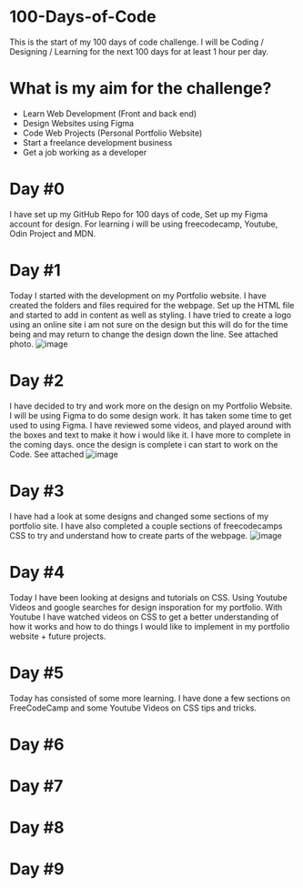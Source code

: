 # 100-Days-of-Code
This is the start of my 100 days of code challenge. I will be Coding / Designing / Learning for the next 100 days for at least 1 hour per day.

# What is my aim for the challenge?
- Learn Web Development (Front and back end)
- Design Websites using Figma
- Code Web Projects (Personal Portfolio Website)
- Start a freelance development business
- Get a job working as a developer

# Day #0
I have set up my GitHub Repo for 100 days of code, Set up my Figma account for design.
For learning i will be using freecodecamp, Youtube, Odin Project and MDN.

# Day #1
Today I started with the development on my Portfolio website. I have created the folders and files required for the webpage. Set up the HTML file and started to add in content as well as styling. I have tried to create a logo using an online site i am not sure on the design but this will do for the time being and may return to change the design down the line.
See attached photo.
![image](https://user-images.githubusercontent.com/28829718/147928494-9f66e208-b15c-40ac-9d62-075b27a17780.png)

# Day #2
I have decided to try and work more on the design on my Portfolio Website. I will be using Figma to do some design work. It has taken some time to get used to using Figma. I have reviewed some videos, and played around with the boxes and text to make it how i would like it.
I have more to complete in the coming days. once the design is complete i can start to work on the Code. See attached
![image](https://user-images.githubusercontent.com/28829718/147936353-42f18c4b-81f8-47b4-8cd8-60faf46bb33b.png)

# Day #3
I have had a look at some designs and changed some sections of my portfolio site. I have also completed a couple sections of freecodecamps CSS to try and understand how to create parts of the webpage.
![image](https://user-images.githubusercontent.com/28829718/148237195-68ea8525-ba5c-4f36-ad36-5cf4124ad153.png)

# Day #4
Today I have been looking at designs and tutorials on CSS. Using Youtube Videos and google searches for design insporation for my portfolio.
With Youtube I have watched videos on CSS to get a better understanding of how it works and how to do things I would like to implement in my portfolio website + future projects.

# Day #5
Today has consisted of some more learning. I have done a few sections on FreeCodeCamp and some Youtube Videos on CSS tips and tricks.

# Day #6

# Day #7

# Day #8

# Day #9
